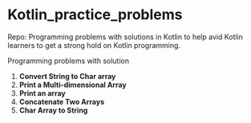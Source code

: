 # Kotlin_practice_problems
Repo: Programming problems with solutions in Kotlin to help avid Kotlin learners to get a strong hold on Kotlin programming.

Programming problems with solution

1. **Convert String to Char array**
2. **Print a Multi-dimensional Array**
3. **Print an array**
4. **Concatenate Two Arrays**
5. **Char Array to String**
